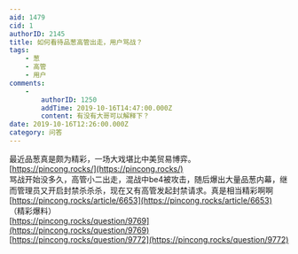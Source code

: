 ```yaml
---
aid: 1479
cid: 1
authorID: 2145
title: 如何看待品葱高管出走，用户骂战？
tags:
    - 葱
    - 高管
    - 用户
comments:
    -
        authorID: 1250
        addTime: 2019-10-16T14:47:00.000Z
        content: 有没有大哥可以解释下？
date: 2019-10-16T12:26:00.000Z
category: 问答
---
```


最近品葱真是颇为精彩，一场大戏堪比中美贸易博弈。  
[https://pincong.rocks/](https://pincong.rocks/)  
骂战开始没多久，高管小二出走，混战中be4被攻击，随后爆出大量品葱内幕，继而管理员又开启封禁杀杀杀，现在又有高管发起封禁请求。真是相当精彩啊啊  
[https://pincong.rocks/article/6653](https://pincong.rocks/article/6653) （精彩爆料）  
[https://pincong.rocks/question/9769](https://pincong.rocks/question/9769)  
[https://pincong.rocks/question/9772](https://pincong.rocks/question/9772)
